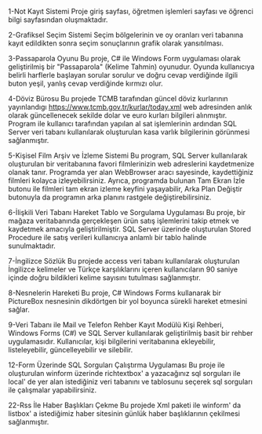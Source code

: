 1-Not Kayıt Sistemi
Proje giriş sayfası, öğretmen işlemleri sayfası ve öğrenci bilgi sayfasından oluşmaktadır.

2-Grafiksel Seçim Sistemi
Seçim bölgelerinin ve oy oranları veri tabanına kayıt edildikten sonra seçim sonuçlarının grafik olarak yansıtılması. 

3-Passaparola Oyunu
Bu proje, C# ile Windows Form uygulaması olarak geliştirilmiş bir "Passaparola" (Kelime Tahmin) oyunudur. Oyunda kullanıcıya belirli harflerle başlayan sorular sorulur ve doğru cevap verdiğinde ilgili buton yeşil, yanlış cevap verdiğinde kırmızı olur.

4-Döviz Bürosu
Bu projede TCMB tarafından güncel döviz kurlarının yayınlandıgı https://www.tcmb.gov.tr/kurlar/today.xml web adresinden anlık olarak güncellenecek sekilde dolar ve euro kurları bilgileri alınmıştır. Program ile kullanıcı tarafından yapılan al sat işlemlerinin ardından SQL Server veri tabanı kullanılarak oluşturulan kasa varlık bilgilerinin görünmesi sağlanmıştır.

5-Kişisel Film Arşiv ve İzleme Sistemi
Bu program, SQL Server kullanılarak oluşturulan bir veritabanına favori filmlerinizin web adreslerini kaydetmenize olanak tanır. Programda yer alan WebBrowser aracı sayesinde, kaydettiğiniz filmleri kolayca izleyebilirsiniz. Ayrıca, programda bulunan Tam Ekran İzle butonu ile filmleri tam ekran izleme keyfini yaşayabilir, Arka Plan Değiştir butonuyla da programın arka planını rastgele değiştirebilirsiniz.

6-İlişkili Veri Tabanı Hareket Tablo ve Sorgulama Uygulaması
Bu proje, bir mağaza veritabanında gerçekleşen ürün satış işlemlerini takip etmek ve kaydetmek amacıyla geliştirilmiştir. SQL Server üzerinde oluşturulan Stored Procedure ile satış verileri kullanıcıya anlamlı bir tablo halinde sunulmaktadır.



7-İngilizce Sözlük
Bu projede access veri tabanı kullanılarak oluşturulan İngilizce kelimeler ve Türkçe karşılıklarını içeren  kullanıcıların 90 saniye içinde doğru bildikleri kelime sayısını  tutulması sağlanmıştır.

8-Nesnelerin Hareketi
Bu proje, C# Windows Forms kullanarak bir PictureBox nesnesinin dikdörtgen bir yol boyunca sürekli hareket etmesini sağlar.

9-Veri Tabanı ile Mail ve Telefon Rehber Kayıt Modülü
Kişi Rehberi, Windows Forms (C#) ve SQL Server kullanılarak geliştirilmiş basit bir rehber uygulamasıdır. Kullanıcılar, kişi bilgilerini veritabanına ekleyebilir, listeleyebilir, güncelleyebilir ve silebilir.


12-Form Üzerinde SQL Sorguları Çalıştırma Uygulaması
Bu proje ile oluşturulan winform üzerinde richtextbox' a yazacağınız sql sorguları ile local' de yer alan istediğiniz veri tabanını ve tablosunu  seçerek sql sorguları ile çalışmalar yapabilirsiniz.

















22-Rss İle Haber Başlıkları Çekme
Bu projede Xml paketi ile winform' da listbox' a istediğimiz haber sitesinin günlük haber başlıklarının çekilmesi sağlanmıştır.




